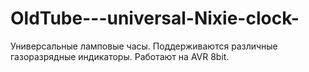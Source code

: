 # OldTube---universal-Nixie-clock-
Универсальные ламповые часы. Поддерживаются различные газоразрядные индикаторы. Работают на  AVR 8bit.

